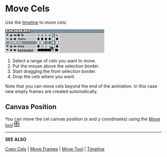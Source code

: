 # Move Cels

Use the [timeline](timeline.md) to move cels:

![Move Cels](move-cels/move-cels.gif)

1. Select a range of cels you want to move.
2. Put the mouse above the selection border.
3. Start dragging the from selection border.
4. Drop the cels where you want.

Note that you can move cels beyond the end of the animation. In this
case new empty frames are created automatically.

## Canvas Position

You can move the cel canvas position (*x* and *y* coordinates) using
the [Move tool](move-tool.md) ![Move tool icon](tools/move-tool.png).

---

**SEE ALSO**

[Copy Cels](copy-cels.md) |
[Move Frames](move-frames.md) |
[Move Tool](move-tool.md) |
[Timeline](timeline.md)
